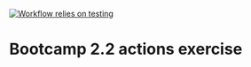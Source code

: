 [![Workflow relies on testing](https://github.com/tjvkroll/BootCampActions/actions/workflows/getting-started.yml/badge.svg?branch=main)](https://github.com/tjvkroll/BootCampActions/actions/workflows/getting-started.yml)

# Bootcamp 2.2 actions exercise
